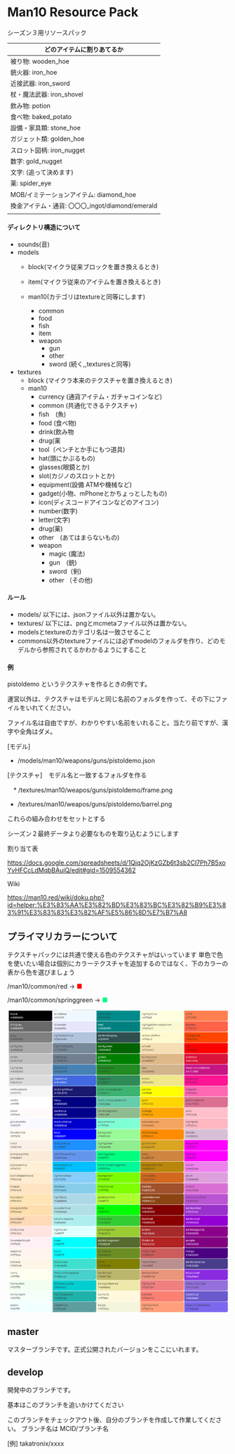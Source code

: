 # Man10 Resource Pack
シーズン３用リソースパック



| どのアイテムに割りあてるか                               |
| -------------------------------------------------------- |
| 被り物: wooden_hoe                                       |
| 銃火器: iron_hoe                                         |
| 近接武器: iron_sword                                     |
| 杖・魔法武器: iron_shovel                                |
| 飲み物: potion                                           |
| 食べ物: baked_potato                                     |
| 設備・家具類: stone_hoe                                  |
| ガジェット類: golden_hoe                                 |
| スロット図柄: iron_nugget                                |
| 数字: gold_nugget                                      |
| 文字: (追って決めます)                                      |
| 薬: spider_eye                                     |
| MOB/イミテーションアイテム: diamond_hoe                      |
| 換金アイテム・通貨: 〇〇〇_ingot/diamond/emerald |
|                                                          |

#### ディレクトリ構造について

- sounds(音)
- models
  - block(マイクラ従来ブロックを置き換えるとき)
  - item(マイクラ従来のアイテムを置き換えるとき)

  - man10(カテゴリはtextureと同等にします)
    - common
    - food
    - fish
    - item
    - weapon
      - gun
      - other
      - sword
    (続く,,texturesと同等)
- textures
  - block (マイクラ本来のテクスチャを置き換えるとき)
  - man10
    - currency (通貨アイテム・ガチャコインなど)
    - common (共通化できるテクスチャ)
    - fish　(魚)
    - food (食べ物)
    - drink(飲み物
    - drug(薬
    - tool（ペンチとか手にもつ道具)
    - hat(頭にかぶるもの)
    - glasses(眼鏡とか)
    - slot(カジノのスロットとか)
    - equipment(設備 ATMや機械など)
    - gadget(小物、mPhoneとかちょっとしたもの)
    - icon(ディスコードアイコンなどのアイコン)
    - number(数字)
    - letter(文字)
    - drug(薬) 
    - other　(あてはまらないもの)
    - weapon
      - magic (魔法)
      - gun　(銃)
      - sword（剣)
      - other （その他)

#### ルール

- models/ 以下には、jsonファイル以外は置かない。
- textures/ 以下には、pngとmcmetaファイル以外は置かない。
- modelsとtextureのカテゴリ名は一致させること
- commons以外のtextureファイルには必ずmodelのフォルダを作り、どのモデルから参照されてるかわかるようにすること

#### 例

pistoldemo というテクスチャを作るときの例です。

運営以外は、テクスチャはモデルと同じ名前のフォルダを作って、その下にファイルをいれてください。

ファイル名は自由ですが、わかりやすい名前をいれること。当たり前ですが、漢字や全角はダメ。

[モデル]

- /models/man10/weapons/guns/pistoldemo.json

[テクスチャ]　モデル名と一致するフォルダを作る

　* /textures/man10/weapos/guns/pistoldemo/frame.png
  * /textures/man10/weapos/guns/pistoldemo/barrel.png

これらの組み合わせをセットとする







シーズン２最終データより必要なものを取り込むようにします



割り当て表

https://docs.google.com/spreadsheets/d/1Qjq2OjKzGZb6t3sb2Cl7Ph7B5xoYvHFCcLdMqbBAuiQ/edit#gid=1509554362



Wiki

https://man10.red/wiki/doku.php?id=helper:%E3%83%AA%E3%82%BD%E3%83%BC%E3%82%B9%E3%83%91%E3%83%83%E3%82%AF%E5%86%8D%E7%B7%A8



## プライマリカラーについて


テクスチャパックには共通で使える色のテクスチャがはいっています
単色で色を使いたい場合は個別にカラーテクスチャを追加するのではなく、下のカラーの表から色を選びましょう



/man10/common/red   ->  <span style="color: red; ">■</span>

/man10/common/springgreen   ->  <span style="color: springgreen; ">■</span>







![primarycolor](./primarycolor.png)



## master
マスターブランチです。正式公開されたバージョンをここにいれます。



## develop
開発中のブランチです。


基本はこのブランチを追いかけてください

このブランチをチェックアウト後、自分のブランチを作成して作業してください。
ブランチ名は
MCID/ブランチ名

[例] takatronix/xxxx
